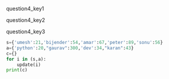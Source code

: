 question4_key1


question4_key2


question4_key3



```python
s={'umesh':21,'bijender':54,'amar':67,'peter':89,'sonu':56}
a={'python':20,"gaurav":300,'dev':34,"karan":43}
c={}
for i in (s,a):
	update(i)
print(c)
 ```